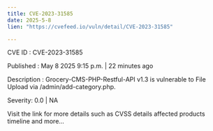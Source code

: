```yaml
---
title: CVE-2023-31585
date: 2025-5-8
lien: "https://cvefeed.io/vuln/detail/CVE-2023-31585"

---
```


CVE ID : CVE-2023-31585

Published :  May 8
2025
9:15 p.m. | 22 minutes ago

Description : Grocery-CMS-PHP-Restful-API v1.3 is vulnerable to File Upload via /admin/add-category.php.

Severity: 0.0 | NA

Visit the link for more details
such as CVSS details
affected products
timeline
and more...
